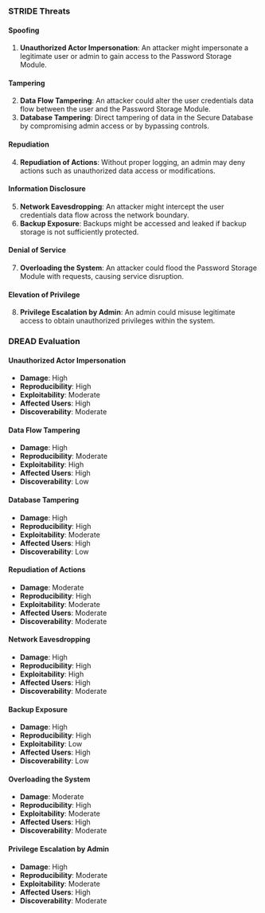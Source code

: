 ### STRIDE Threats

#### Spoofing
1. **Unauthorized Actor Impersonation**: An attacker might impersonate a legitimate user or admin to gain access to the Password Storage Module.

#### Tampering
2. **Data Flow Tampering**: An attacker could alter the user credentials data flow between the user and the Password Storage Module.
3. **Database Tampering**: Direct tampering of data in the Secure Database by compromising admin access or by bypassing controls.

#### Repudiation
4. **Repudiation of Actions**: Without proper logging, an admin may deny actions such as unauthorized data access or modifications.

#### Information Disclosure
5. **Network Eavesdropping**: An attacker might intercept the user credentials data flow across the network boundary.
6. **Backup Exposure**: Backups might be accessed and leaked if backup storage is not sufficiently protected.

#### Denial of Service
7. **Overloading the System**: An attacker could flood the Password Storage Module with requests, causing service disruption.

#### Elevation of Privilege
8. **Privilege Escalation by Admin**: An admin could misuse legitimate access to obtain unauthorized privileges within the system.

### DREAD Evaluation

#### Unauthorized Actor Impersonation
- **Damage**: High
- **Reproducibility**: High
- **Exploitability**: Moderate
- **Affected Users**: High
- **Discoverability**: Moderate

#### Data Flow Tampering
- **Damage**: High
- **Reproducibility**: Moderate
- **Exploitability**: High
- **Affected Users**: High
- **Discoverability**: Low

#### Database Tampering
- **Damage**: High
- **Reproducibility**: High
- **Exploitability**: Moderate
- **Affected Users**: High
- **Discoverability**: Low

#### Repudiation of Actions
- **Damage**: Moderate
- **Reproducibility**: High
- **Exploitability**: Moderate
- **Affected Users**: Moderate
- **Discoverability**: Moderate

#### Network Eavesdropping
- **Damage**: High
- **Reproducibility**: High
- **Exploitability**: High
- **Affected Users**: High
- **Discoverability**: Moderate

#### Backup Exposure
- **Damage**: High
- **Reproducibility**: High
- **Exploitability**: Low
- **Affected Users**: High
- **Discoverability**: Low

#### Overloading the System
- **Damage**: Moderate
- **Reproducibility**: High
- **Exploitability**: Moderate
- **Affected Users**: High
- **Discoverability**: Moderate

#### Privilege Escalation by Admin
- **Damage**: High
- **Reproducibility**: Moderate
- **Exploitability**: Moderate
- **Affected Users**: High
- **Discoverability**: Moderate